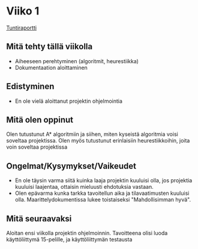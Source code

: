 # Viiko 1

[Tuntiraportti](https://github.com/EliasTHelsinginYliopisto/15PelinRatkaisija/blob/main/Dokumentaatio/Tuntiraportti.md)

## Mitä tehty tällä viikolla

- Aiheeseen perehtyminen (algoritmit, heurestiikka)
- Dokumentaation aloittaminen

## Edistyminen

- En ole vielä aloittanut projektin ohjelmointia

## Mitä olen oppinut

Olen tutustunut A* algoritmiin ja siihen, miten kyseistä algoritmia voisi soveltaa projektissa.
Olen myös tutustunut erinlaisiin heurestiikkoihin, joita voin soveltaa projektissa

## Ongelmat/Kysymykset/Vaikeudet

* En ole täysin varma siitä kuinka laaja projektin kuuluisi olla, jos projektia kuuluisi laajentaa, ottaisin mieluusti ehdotuksia vastaan.
* Olen epävarma kunka tarkka tavoitellun aika ja tilavaatimusten kuuluisi olla. Maarittelydokumentissa lukee toistaiseksi "Mahdollisimman hyvä".


## Mitä seuraavaksi

Aloitan ensi viikolla projektin ohjelmoinnin.
Tavoitteena olisi luoda käyttöliittymä 15-pelille, ja käyttöliittymän testausta